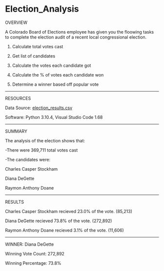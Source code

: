 # Election_Analysis
OVERVIEW

A Colorado Board of Elections employee has given you the floowing tasks to complete the election audit of a recent local congressional election.

1. Calculate total votes cast

2. Get list of candidates

3. Calculate the votes each candidate got

4. Calculate the % of votes each candidate won

5. Determine a winner based off popular vote
---

RESOURCES

Data Source: [election_results.csv](https://github.com/BaileeRice/Election_Analysis/files/9036980/election_results.csv)

Software: Python 3.10.4, Visual Studio Code 1.68

---
SUMMARY

The analysis of the election shows that:

-There were 369,711 total votes cast

-The candidates were:

Charles Casper Stockham

Diana DeGette

Raymon Anthony Doane

---

RESULTS

Charles Casper Stockham recieved 23.0% of the vote. (85,213)

Diana DeGette recieved 73.8% of the vote. (272,892)

Raymon Anthony Doane recieved 3.1% of the vote. (11,606)

---

WINNER: Diana DeGette

Winning Vote Count: 272,892

Winning Percentage: 73.8%
